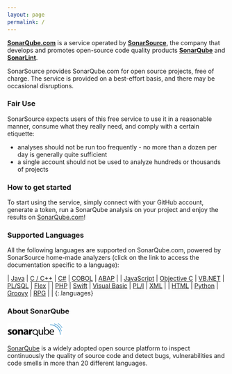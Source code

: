 ```yaml
---
layout: page
permalink: /
---
```


**[SonarQube.com](https://sonarqube.com)** is a service operated by **[SonarSource](http://www.sonarsource.com)**, the company that develops and promotes open-source code quality products **[SonarQube](http://www.sonarqube.org)** and **[SonarLint](http://www.sonarlint.org)**.

SonarSource provides SonarQube.com for open source projects, free of charge. The service is provided on a best-effort basis, and there may be occasional disruptions.

### Fair Use

SonarSource expects users of this free service to use it in a reasonable manner, consume what they really need, and comply with a certain etiquette:

- analyses should not be run too frequently - no more than a dozen per day is generally quite sufficient
- a single account should not be used to analyze hundreds or thousands of projects

### How to get started

To start using the service, simply connect with your GitHub account, generate a token, run a SonarQube analysis on your project and enjoy the results on [SonarQube.com](https://sonarqube.com)!

### Supported Languages

All the following languages are supported on SonarQube.com, powered by SonarSource home-made analyzers (click on the link to access the documentation specific to a language):

| [Java]        | [C / C++]       | [C#]             | [COBOL]     | [ABAP]   |
| [JavaScript]  | [Objective C]   | [VB.NET]         | [PL/SQL]    | [Flex]   |
| [PHP]         | [Swift]         | [Visual Basic]   | [PL/I]      | [XML]    |
| [HTML]        | [Python]        | [Groovy]         | [RPG]       |          |
{:.languages}

### About SonarQube

![SonarQube](/images/sonarqube_black_128px.png)

[SonarQube](http://www.sonarqube.org) is a widely adopted open source platform to inspect continuously the
quality of source code and detect bugs, vulnerabilities and code smells in more
than 20 different languages.

[Java]: http://redirect.sonarsource.com/plugins/java.html
[JavaScript]: http://redirect.sonarsource.com/plugins/javascript.html
[PHP]: http://redirect.sonarsource.com/plugins/php.html
[HTML]: http://redirect.sonarsource.com/plugins/web.html
[C / C++]: http://redirect.sonarsource.com/plugins/cpp.html
[Objective C]: http://redirect.sonarsource.com/plugins/objectivec.html
[Swift]: http://redirect.sonarsource.com/plugins/swift.html
[Python]: http://redirect.sonarsource.com/plugins/python.html
[C#]: http://redirect.sonarsource.com/plugins/csharp.html
[VB.NET]: http://redirect.sonarsource.com/plugins/vbnet.html
[Visual Basic]: http://redirect.sonarsource.com/plugins/vb.html
[Groovy]: http://redirect.sonarsource.com/plugins/groovy.html
[COBOL]: http://redirect.sonarsource.com/plugins/cobol.html
[PL/SQL]: http://redirect.sonarsource.com/plugins/plsql.html
[PL/I]: http://redirect.sonarsource.com/plugins/pli.html
[RPG]: http://redirect.sonarsource.com/plugins/rpg.html
[ABAP]: http://redirect.sonarsource.com/plugins/abap.html
[Flex]: http://redirect.sonarsource.com/plugins/flex.html
[XML]: http://redirect.sonarsource.com/plugins/xml.html
